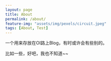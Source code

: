 ```yaml
---
layout: page
title: About
permalink: /about/
feature-img: "assets/img/pexels/circuit.jpeg"
tags: [About, Test]
---
```


一个用来存放在OI路上Blog，有时或许会有些别的。

比如一些，好吧，我也不知道~~

